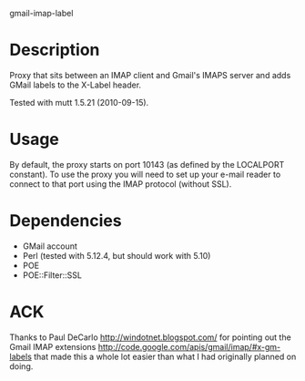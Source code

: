 gmail-imap-label
# Description
Proxy that sits between an IMAP client and Gmail's IMAPS server and adds GMail
labels to the X-Label header.

Tested with mutt 1.5.21 (2010-09-15).

# Usage
By default, the proxy starts on port 10143 (as defined by the LOCALPORT
constant). To use the proxy you will need to set up your e-mail reader to
connect to that port using the IMAP protocol (without SSL).

# Dependencies
* GMail account
* Perl (tested with 5.12.4, but should work with 5.10)
* POE
* POE::Filter::SSL

# ACK
Thanks to Paul DeCarlo <http://windotnet.blogspot.com/> for pointing out the
Gmail IMAP extensions <http://code.google.com/apis/gmail/imap/#x-gm-labels>
that made this a whole lot easier than what I had originally planned on doing.
